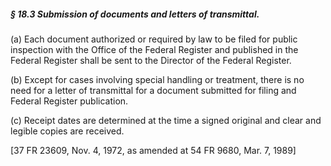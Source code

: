 ##### § 18.3 Submission of documents and letters of transmittal. #####

(a) Each document authorized or required by law to be filed for public inspection with the Office of the Federal Register and published in the Federal Register shall be sent to the Director of the Federal Register.

(b) Except for cases involving special handling or treatment, there is no need for a letter of transmittal for a document submitted for filing and Federal Register publication.

(c) Receipt dates are determined at the time a signed original and clear and legible copies are received.

[37 FR 23609, Nov. 4, 1972, as amended at 54 FR 9680, Mar. 7, 1989]